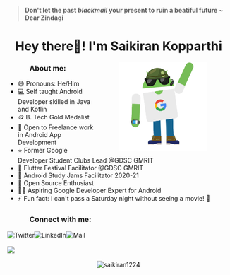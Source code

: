 > **Don't let the past *blackmail* your present to ruin a beatiful future  ~ Dear Zindagi**

<h1 align="center">Hey there👋! I'm Saikiran Kopparthi</h1>



<img align="right" alt="GIF" src="./assets/github_intro.gif" width="40%" height="70%" style="margin:0 50px;"> 


<h3 style="left: 50px; position:relative;">About me:</h3>

- 😄 Pronouns: He/Him
- 💻 Self taught Android Developer skilled in Java and Kotlin
- 🪙 B. Tech Gold Medalist
- 🤝 Open to Freelance work in Android App Development
- ⭐ Former Google Developer Student Clubs Lead @GDSC GMRIT
- 💙 Flutter Festival Facilitator @GDSC GMRIT
- 📱 Android Study Jams Facilitator 2020-21
- 🤠 Open Source Enthusiast 
- 👩‍🎨 Aspiring Google Developer Expert for Android
- ⚡ Fun fact: I can't pass a Saturday night without seeing a movie! 🎸

<h3 style="left: 50px; position:relative;">Connect with me:</h3> 

<a href="https://twitter.com/SaikiranKoppar1"><img src="https://img.shields.io/twitter/follow/SaikiranKoppar1?label=Twitter&logo=twitter&style=for-the-badge&color=blue" align="left" title="Twitter - Saikiran Kopparthi" alt="Twitter" height="28px" src="https://img.icons8.com/fluency/48/000000/twitter.png"/></a>

<a href="https://www.linkedin.com/in/sai-kiran-kopparthi-2204a518a/"><img align="left" title="LinkedIn - Saikiran Kopparthi" alt="LinkedIn" height="30px" src="https://img.icons8.com/color/344/linkedin.png" /></a>

<a href="mailto:knvrs.saikiran@gmail.com"><img align="left" title="Mail - Saikiran Kopparthi" alt="Mail" height="28px" src="https://img.icons8.com/color/344/gmail-new.png" /></a>

<br>
<br>
<img 
   src="https://github-readme-stats.vercel.app/api?username=saikiran1224&show_icons=true&theme=tokyonight" 
/>

<p align="center"> <img src="https://komarev.com/ghpvc/?username=saikiran1224&label=visitors&color=blue&style=flat" alt="saikiran1224" /> </p>
